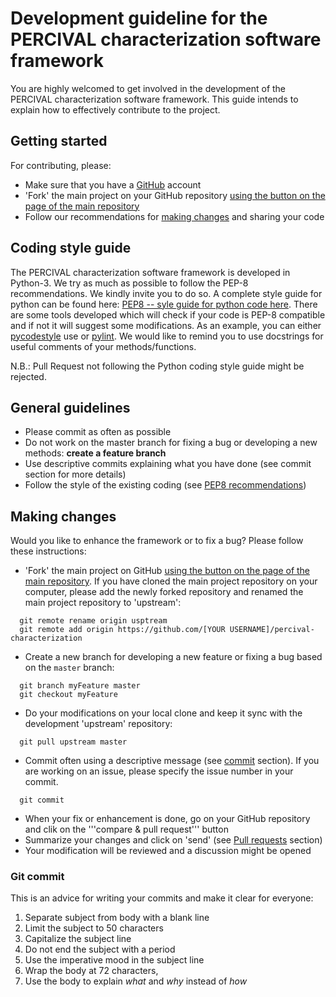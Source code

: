 # Development guideline for the PERCIVAL characterization software framework

You are highly welcomed to get involved in the development of the PERCIVAL characterization software framework.
This guide intends to explain how to effectively contribute to the project.

## Getting started

For contributing, please:
* Make sure that you have a [GitHub](http://www.github.com) account
* 'Fork' the main project on your GitHub repository [using the button on the page of the main repository](https://github.com/percival-desy/percival-characterization#fork-destination-box)
* Follow our recommendations for [making changes](#making-changes) and sharing your code

## Coding style guide

The PERCIVAL characterization software framework is developed in Python-3.
We try as much as possible to follow the PEP-8 recommendations.
We kindly invite you to do so. 
A complete style guide for python can be found here: [PEP8 -- syle guide for python code here](https://www.python.org/dev/peps/pep-0008/).
There are some tools developed which will check if your code is PEP-8 compatible and if not it will suggest some modifications.
As an example, you can either [pycodestyle](https://pypi.org/project/pycodestyle/) use or [pylint](https://www.pylint.org).
We would like to remind you to use docstrings for useful comments of your methods/functions.

N.B.: Pull Request not following the Python coding style guide might be rejected.

## General guidelines

* Please commit as often as possible
* Do not work on the master branch for fixing a bug or developing a new methods: **create a feature branch** 
* Use descriptive commits explaining what you have done (see commit section for more details)
* Follow the style of the existing coding (see [PEP8 recommendations]((https://www.python.org/dev/peps/pep-0008/)))

## Making changes

Would you like to enhance the framework or to fix a bug? Please follow these instructions:

* 'Fork' the main project on GitHub [using the button on the page of the main repository](https://github.com/percival-desy/percival-characterization#fork-destination-box).
If you have cloned the main project repository on your computer, please add the newly forked repository and renamed the main project repository to 'upstream':

```
  git remote rename origin usptream
  git remote add origin https://github.com/[YOUR USERNAME]/percival-characterization
``` 

* Create a new branch for developing a new feature or fixing a bug based on the ```master``` branch:
```
  git branch myFeature master
  git checkout myFeature
```

* Do your modifications on your local clone and keep it sync with the development 'upstream' repository:
```
  git pull upstream master
```

* Commit often using a descriptive message (see [commit](#git-commit) section). If you are working on an issue, please specify the issue number in your commit.
```
  git commit
```

* When your fix or enhancement is done, go on your GitHub repository and clik on the '''compare & pull request''' button
* Summarize your changes and click on 'send' (see [Pull requests](#pull-requests) section)
* Your modification will be reviewed and a discussion might be opened

### Git commit

This is an advice for writing your commits and make it clear for everyone:

1. Separate subject from body with a blank line
2. Limit the subject to 50 characters
3. Capitalize the subject line
4. Do not end the subject with a period
5. Use the imperative mood in the subject line
6. Wrap the body at 72 characters,
7. Use the body to explain *what* and *why* instead of *how*
